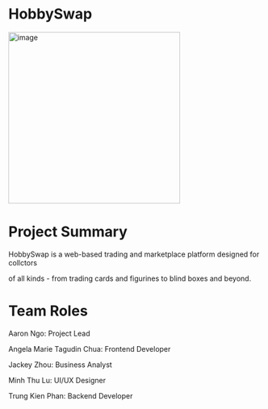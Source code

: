# HobbySwap
<img width="340" height="340" alt="image" src="https://github.com/user-attachments/assets/b4031138-6e50-4338-9d1f-28de98ef5041" />



# Project Summary
HobbySwap is a web-based trading and marketplace platform designed for collctors

of all kinds - from trading cards and figurines to blind boxes and beyond.


# Team Roles
Aaron Ngo: Project Lead

Angela Marie Tagudin Chua: Frontend Developer  

Jackey Zhou: Business Analyst   

Minh Thu Lu: UI/UX Designer  

Trung Kien Phan: Backend Developer  


